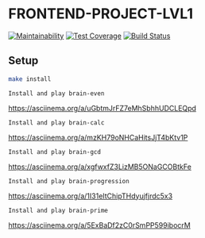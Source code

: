 # FRONTEND-PROJECT-LVL1

[![Maintainability](https://api.codeclimate.com/v1/badges/b320006faae86ac4ce23/maintainability)](https://codeclimate.com/github/fumufu86/frontend-project-lvl1/maintainability)
[![Test Coverage](https://api.codeclimate.com/v1/badges/b320006faae86ac4ce23/test_coverage)](https://codeclimate.com/github/fumufu86/frontend-project-lvl1/test_coverage)
[![Build Status](https://travis-ci.org/fumufu86/frontend-project-lvl1.svg?branch=master)](https://travis-ci.org/fumufu86/frontend-project-lvl1)

## Setup

```sh
make install
```

```
Install and play brain-even
```

<https://asciinema.org/a/uGbtmJrFZ7eMhSbhhUDCLEQpd>

```
Install and play brain-calc
```

<https://asciinema.org/a/mzKH79oNHCaHitsJjT4bKtv1P>

```
Install and play brain-gcd
```

<https://asciinema.org/a/xgfwxfZ3LizMB5ONaGCOBtkFe>

```
Install and play brain-progression
```

<https://asciinema.org/a/1I31eItChipTHdyujfjrdc5x3>

```
Install and play brain-prime
```

<https://asciinema.org/a/5ExBaDf2zC0rSmPP599ibocrM>
